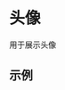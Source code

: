 <script setup>
import componentDemo from './DemoAvatar.vue'
</script>

# 头像

用于展示头像

## 示例


<preview-demo-code comp-name="Avatar" demo-name="DemoAvatar">
  <component-demo />
</preview-demo-code>
